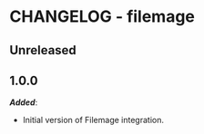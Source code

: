 # CHANGELOG - filemage

## Unreleased

## 1.0.0

***Added***:

* Initial version of Filemage integration.
